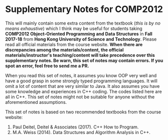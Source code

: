 # Supplementary Notes for COMP2012
This will mainly contain some extra content from the textbook (*this is by no means exhaustive*) which I think may be useful for students taking **COMP2012 Object-Oriented Programming and Data Structures** in **Fall 2017-18** from **Hong Kong University of Science and Technology**. Please read all official materials from the course website. **When there are discrepancies among the materials/content, the official materials/instructor's teaching/content will take precedence over this supplementary notes. Be warn, this set of notes may contain errors. If you spot an error, feel free to send me a PR.**

When you read this set of notes, it assumes you know OOP very well and have a good grasp in some strongly typed programming languages. It will omit a lot of content that are very similar to Java. It also assumes you have some knowledge and experiences in C\+\+ coding. The codes listed here are all in C\+\+. This set of notes might not be suitable for anyone without the aforementioned assumptions.

This set of notes is based on two recommended textbooks from the course website:
1. Paul Deitel, Deitel & Associates (2017). C\+\+ How to Program.
2. M.A. Weiss (2014). Data Structures and Algorithm Analysis in C\+\+.

